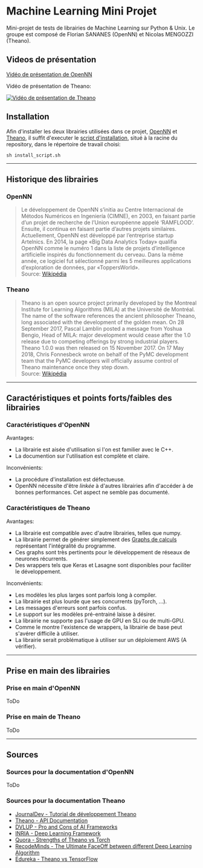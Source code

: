 # Machine Learning Mini Projet

Mini-projet de tests de librairies de Machine Learning sur Python & Unix.  Le groupe est composé de Florian SANANES (OpenNN) et Nicolas MENGOZZI (Theano).

## Videos de présentation

[Vidéo de présentation de OpenNN](https://github.com/NicowNicow/MLminiprojet/blob/main/vids/openNN_pitch.mp4)

Vidéo de présentation de Theano:

[![Vidéo de présentation de Theano](https://img.youtube.com/vi/AYyUuKGogbw/0.jpg)](https://www.youtube.com/watch?v=AYyUuKGogbw)

## Installation

Afin d'installer les deux librairies utilisées dans ce projet, [OpenNN](https://www.opennn.net/) et [Theano](https://www.tutorialspoint.com/theano/index.htm), il suffit d'executer le [script d'installation](https://github.com/NicowNicow/MLminiprojet/blob/14a55f329b63c61fb16873534a3756683c6b9133/install_script.sh), situé à la racine du repository, dans le répertoire de travail choisi:

``` sh install_script.sh ```

   ---

## Historique des librairies

### OpenNN

> Le développement de OpenNN s’initia au Centre Internacional de Métodos Numéricos en Ingeniería (CIMNE), en 2003, en faisant partie d’un projet de recherche de l’Union européenne appelé ‘RAMFLOOD’. Ensuite, il continua en faisant partie d’autres projets similaires. Actuellement, OpenNN est développé par l’entreprise startup Artelnics. En 2014, la page «Big Data Analytics Today» qualifia OpenNN comme le numéro 1 dans la liste de projets d’intelligence artificielle inspirés du fonctionnement du cerveau. Dans la même année, ce logiciel fut sélectionné parmi les 5 meilleures applications d’exploration de données, par «ToppersWorld».  
Source: [Wikipédia](https://fr.wikipedia.org/wiki/OpenNN)

### Theano

> Theano is an open source project primarily developed by the Montreal Institute for Learning Algorithms (MILA) at the Université de Montréal.
The name of the software references the ancient philosopher Theano, long associated with the development of the golden mean.
On 28 September 2017, Pascal Lamblin posted a message from Yoshua Bengio, Head of MILA: major development would cease after the 1.0 release due to competing offerings by strong industrial players. Theano 1.0.0 was then released on 15 November 2017.
On 17 May 2018, Chris Fonnesbeck wrote on behalf of the PyMC development team that the PyMC developers will officially assume control of Theano maintenance once they step down.  
Source: [Wikipédia](https://en.wikipedia.org/wiki/Theano_(software))

---

## Caractéristiques et points forts/faibles des librairies

### Caractéristiques d'OpenNN

Avantages:

- La librairie est aisée d'utilisation si l'on est familier avec le C++.
- La documention sur l'utilisation est complète et claire.

Inconvénients:

- La procédure d'installation est défectueuse.
- OpenNN nécessite d'être *linkée* à d'autres librairies afin d'accéder à de bonnes performances. Cet aspect ne semble pas documenté.

### Caractéristiques de Theano

Avantages:

- La librairie est compatible avec d'autre librairies, telles que numpy.
- La librairie permet de générer simplement des [Graphs de calculs](https://www.tutorialspoint.com/theano/theano_computational_graph.htm) représentant l'intégralité du programme.
- Ces graphs sont très pertinents pour le développement de réseaux de neurones récurrents.
- Des wrappers tels que Keras et Lasagne sont disponibles pour faciliter le développement.

Inconvénients:

- Les modèles les plus larges sont parfois long à compiler.
- La librairie est plus lourde que ses concurrents (pyTorch, ...).
- Les messages d'erreurs sont parfois confus.
- Le support sur les modèles pré-entrainé laisse à désirer.
- La librairie ne supporte pas l'usage de GPU en SLI ou de multi-GPU.
- Comme le montre l'existence de wrappers, la librairie de base peut s'avérer difficile à utiliser.
- La librairie serait problématique à utiliser sur un déploiement AWS (A vérifier).
  
---
  
## Prise en main des librairies

### Prise en main d'OpenNN

ToDo

### Prise en main de Theano
  
ToDo

---
  
## Sources

### Sources pour la documentation d'OpenNN

ToDo

### Sources pour la documentation Theano
  
- [JournalDev - Tutorial de développement Theano](https://www.journaldev.com/17840/theano-python-tutorial)
- [Theano - API Documentation](https://theano-pymc.readthedocs.io/en/latest/library/index.html)
- [DVLUP - Pro and Cons of AI Frameworks](https://dvlup.tech/2018/12/18/ai-frameworks-pros-cons/)
- [INRIA - Deep Learning Framework](https://project.inria.fr/deeplearning/files/2016/05/DLFrameworks.pdf)
- [Quora - Strengths of Theano vs Torch](https://www.quora.com/Deep-Learning-What-are-the-strengths-of-Theano-vs-Torch)
- [RecodeMinds - The Ultimate FaceOff between different Deep Learning Algorithm](https://recodeminds.com/blog/the-ultimate-face-off-between-different-deep-learning-frameworks/)
- [Edureka - Theano vs TensorFlow](https://www.edureka.co/blog/theano-vs-tensorflow/)
